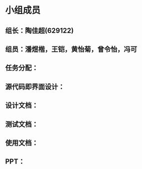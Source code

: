 # 小组成员

## 组长：陶佳超(629122)

## 组员：潘煜楷，王铠，黄怡菊，曾令怡，冯可

## 任务分配：

## 源代码即界面设计：

## 设计文档：

## 测试文档：

## 使用文档：

## PPT：
